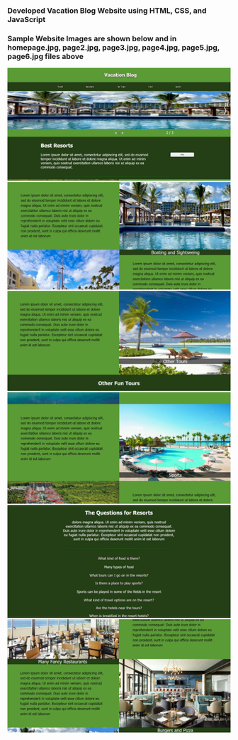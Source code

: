 ### Developed Vacation Blog Website using HTML, CSS, and JavaScript ###
### Sample Website Images are shown below and in homepage.jpg, page2.jpg, page3.jpg, page4.jpg, page5.jpg, page6.jpg files above ###
![](homepage.JPG)
![](page2.JPG)
![](page3.JPG)
![](page4.JPG)
![](page5.JPG)
![](page6.JPG)
